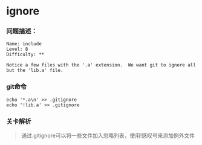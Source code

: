 # ignore

### 问题描述：

```text
Name: include
Level: 8
Difficulty: **

Notice a few files with the '.a' extension.  We want git to ignore all but the 'lib.a' file.
```

### git命令

```shell
echo '*.a\n' >> .gitignore
echo '!lib.a' >> .gitignore
```

### 关卡解析

> 通过.gitignore可以将一些文件加入忽略列表，使用!感叹号来添加例外文件